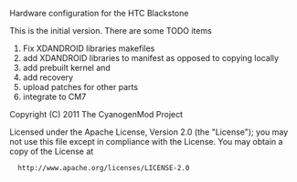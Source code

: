 Hardware configuration for the HTC Blackstone

This is the initial version. There are some TODO items
1. Fix XDANDROID libraries makefiles
2. add XDANDROID libraries to manifest as opposed to copying locally
3. add prebuilt kernel and
4. add recovery
5. upload patches for other parts
6. integrate to CM7

Copyright (C) 2011 The CyanogenMod Project

 Licensed under the Apache License, Version 2.0 (the "License");
 you may not use this file except in compliance with the License.
 You may obtain a copy of the License at

      http://www.apache.org/licenses/LICENSE-2.0